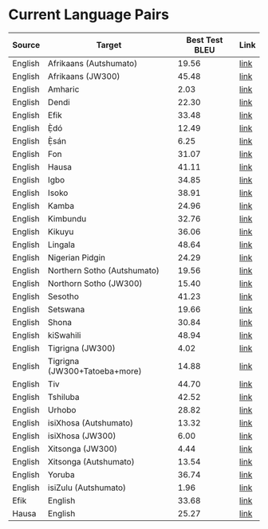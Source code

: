 # Current Language Pairs



| Source | Target | Best Test BLEU | Link |
---------|--------|-----------|------|
| English | Afrikaans (Autshumato) | 19.56 | [link](https://github.com/masakhane-io/masakhane/tree/master/en-af/autshumato-baseline) |
| English | Afrikaans (JW300) | 45.48 | [link](https://github.com/masakhane-io/masakhane/tree/master/en-af/jw300-baseline) |
| English | Amharic | 2.03 | [link](https://github.com/masakhane-io/masakhane/tree/master/en-am/jw300-amharic-baseline) |
| English | Dendi | 22.30 | [link](https://github.com/Jamiil92/masakhane/tree/master/en-ddn/live.bible.is-baseline) |
| English | Efik | 33.48 | [link](https://github.com/masakhane-io/masakhane/tree/master/en-efi/jw300-baseline) |
| English | Ẹ̀dó | 12.49 | [link](https://github.com/masakhane-io/masakhane/tree/master/en-bin/jw300-baseline) |
| English | Ẹ̀sán | 6.25 | [link](https://github.com/masakhane-io/masakhane/tree/master/en-ish/jw300-baseline) |
| English | Fon | 31.07 | [link](https://github.com/masakhane-io/masakhane/tree/master/en-fon/jw300-baseline) |
| English | Hausa | 41.11 | [link](https://github.com/masakhane-io/masakhane/tree/master/en-ha/opus_en_ha_baseline) |
| English | Igbo | 34.85 | [link](https://github.com/masakhane-io/masakhane/tree/master/en-ig/jw300-baseline) |
| English | Isoko | 38.91 | [link](https://github.com/masakhane-io/masakhane/tree/master/en-iso/jw300-baseline) |
| English | Kamba | 24.96 | [link](https://github.com/masakhane-io/masakhane/tree/master/en-kam/jw300-baseline) |
| English | Kimbundu | 32.76 | [link](https://github.com/masakhane-io/masakhane/tree/master/en-kmb/jw300-baseline) |
| English | Kikuyu | 36.06  | [link](https://github.com/masakhane-io/masakhane/tree/master/en-ki/jw300-baseline) |  
| English | Lingala | 48.64 | [link](https://github.com/masakhane-io/masakhane/tree/master/en-ln/jw300-baseline) |
| English | Nigerian Pidgin |  24.29   | [link](https://github.com/masakhane-io/masakhane/tree/master/en_pcm/jw300-baseline) |
| English | Northern Sotho (Autshumato) | 19.56  | [link](https://github.com/masakhane-io/masakhane/tree/master/en-nso/autshumato-baseline) |
| English | Northorn Sotho (JW300) | 15.40 | [link](https://github.com/masakhane-io/masakhane/tree/master/en-nso/jw300-baseline) |
| English | Sesotho  | 41.23 | [link](https://github.com/masakhane-io/masakhane/tree/master/en-st)
| English | Setswana |  19.66   | [link](https://github.com/masakhane-io/masakhane/tree/master/en-tn/autshumato-baseline) |
| English | Shona | 30.84  | [link](https://github.com/masakhane-io/masakhane/tree/master/en-sn/jw300-shona-baseline) |
| English | kiSwahili | 48.94  | [link](https://github.com/masakhane-io/masakhane/tree/master/en-sw/jw300-baseline) |
| English | Tigrigna (JW300) | 4.02 | [link](https://github.com/masakhane-io/masakhane/tree/master/en-ti/jw300-tigrigna-baseline) |
| English | Tigrigna (JW300+Tatoeba+more) | 14.88  | [link](https://github.com/masakhane-io/masakhane/tree/master/en-ti/tigmix-baseline) |
| English | Tiv | 44.70 | [link](https://github.com/masakhane-io/masakhane/tree/master/en_tiv/jw300-baseline) |
| English | Tshiluba | 42.52 | [link](https://github.com/masakhane-io/masakhane/tree/master/en-lua/jw300-baseline) |
| English | Urhobo |  28.82   | [link](https://github.com/masakhane-io/masakhane/tree/master/en-urh/jw300-baseline) |
| English | isiXhosa (Autshumato) | 13.32 | [link](https://github.com/masakhane-io/masakhane/tree/master/en-xh/autshumato-baseline) |
| English | isiXhosa (JW300) | 6.00 | [link](https://github.com/masakhane-io/masakhane/tree/master/en-xh/jw300-baseline) |
| English | Xitsonga (JW300) |  4.44   | [link](https://github.com/masakhane-io/masakhane/tree/master/en-ts) |
| English | Xitsonga (Autshumato) | 13.54 | [link](https://github.com/masakhane-io/masakhane/tree/master/en-ts/autshumato-baseline) |
| English | Yoruba |  36.74   | [link](https://github.com/masakhane-io/masakhane/tree/master/en-yo/jw300-baseline) |
| English | isiZulu (Autshumato) |  1.96   | [link](https://github.com/masakhane-io/masakhane/tree/master/en-zu/autshumato-baseline) |
| Efik | English | 33.68 | [link](https://github.com/masakhane-io/masakhane/tree/master/efi-en/jw300-baseline) |
| Hausa | English | 25.27 | [link](https://github.com/masakhane-io/masakhane/tree/master/ha-en/opus_ha_en_baseline) |
